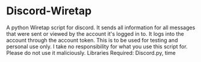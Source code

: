 # Discord-Wiretap
A python Wiretap script for discord.
It sends all information for all messages that were sent or viewed by the account it's logged in to.
It logs into the account through the account token.
This is to be used for testing and personal use only. I take no responsibility for what you use this script for. Please do not use it maliciously.
Libraries Required: Discord.py, time
